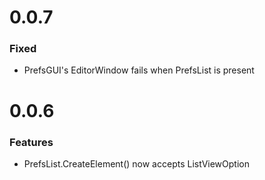# 0.0.7

### Fixed

* PrefsGUI's EditorWindow fails when PrefsList is present


# 0.0.6

### Features

* PrefsList.CreateElement() now accepts ListViewOption

